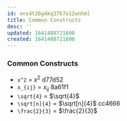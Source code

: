 ```yaml
---
id: xns4t26g4kq3767o12wnhml
title: Common Constructs
desc: ''
updated: 1641408721600
created: 1641408721600
---
```



### Common Constructs

- `x^2` = $x^2$ d77d52
- `x_{ij}` = $x_{ij}$ 8a61f1
- `\sqrt{4}` = $\sqrt{4}$
- `\sqrt[n]{4}` = $\sqrt[n]{4}$ cc4666
- `\frac{2}{3}` = $\frac{2}{3}$
